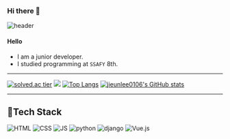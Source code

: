 ### Hi there 👋

![header](https://capsule-render.vercel.app/api?type=rounded&color=gradient&height=60&section=header&text=chaeSo&fontSize=50&animation=scaleIn)

#### Hello

- I am a junior developer.
- I studied programming at `SSAFY` 8th.

***
[![solved.ac tier](http://mazassumnida.wtf/api/generate_badge?boj=so992419)](https://solved.ac/so992419)
 <img src="http://mazandi.herokuapp.com/api?handle=jjong06&theme=warm"/>
[![Top Langs](https://github-readme-stats.vercel.app/api/top-langs/?username=so992419&layout=compact)](https://github.com/so992419/github-readme-stats)
[![jieunlee0106's GitHub stats](https://github-readme-stats.vercel.app/api?username=so992419)](https://github.com/so992419/github-readme-stats) 
      
***
## 🍊Tech Stack
 ![HTML](https://img.shields.io/badge/HTML-E34F26?style=flat-square&logo=HTML5&logoColor=white) 
 ![CSS](https://img.shields.io/badge/CSS-1572B6?style=flat-square&logo=CSS3&logoColor=white) 
 ![JS](https://img.shields.io/badge/JavaScript-F7DF1E?style=flat-square&logo=JavaScript&logoColor=white)
 ![python](https://img.shields.io/badge/Python-3776AB?style=flat-square&logo=python&logoColor=white)
 ![django](https://img.shields.io/badge/django-092E20?style=flat-square&logo=django&logoColor=white)
 ![Vue.js](https://img.shields.io/badge/Vue.js-4FC08D?style=flat-square&logo=Vue.js&logoColor=white)
